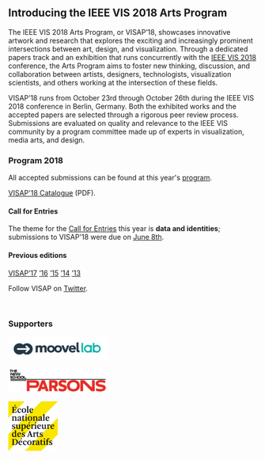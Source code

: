 ## Introducing the IEEE VIS 2018 Arts Program

The IEEE VIS 2018 Arts Program, or VISAP’18, showcases innovative artwork and research that explores the exciting and increasingly prominent intersections between art, design, and visualization.
Through a dedicated papers track and an exhibition that runs concurrently with the <a href="http://ieeevis.org" style="white-space: nowrap">IEEE VIS 2018</a> conference, the Arts Program aims to foster new thinking, discussion, and collaboration between artists, designers, technologists, visualization scientists, and others working at the intersection of these fields.

VISAP’18 runs from October 23rd through October 26th during the IEEE VIS 2018 conference in Berlin, Germany. Both the exhibited works and the accepted papers are selected through a rigorous peer review process. Submissions are evaluated on quality and relevance to the IEEE VIS community by a program committee made up of experts in visualization, media arts, and design.


### Program 2018

All accepted submissions can be found at this year's [program](/program).

<a href="/media/VISAP18-Catalogue.pdf">VISAP'18 Catalogue</a> (PDF).

#### Call for Entries

The theme for the [Call for Entries](/call) this year is **data and identities**; submissions to VISAP'18 were due on [June 8th](/dates).

#### Previous editions
[VISAP’17](http://visap.uic.edu/2017/)
[’16](http://visap.uic.edu/2016/)
[’15](http://visap.uic.edu/2015/)
[’14](http://visap.uic.edu/2014/)
[’13](http://visap.uic.edu/2013/)


Follow VISAP on [Twitter](https://twitter.com/visapnet).


<br/>


### <a name="supporters"></a>Supporters

<a href="https://lab.moovel.com"><img src="/2018/media/moovel-logo.png" alt="moovelLab" width="200"/></a>

<a href="https://www.newschool.edu/parsons/"><img src="/2018/media/parsons-logo.jpg" alt="Parsons" width="200"/></a>

<a href="https://www.ensad.fr/"><img src="/2018/media/ensad-logo.jpg" alt="EnsAD" width="100"/></a>
